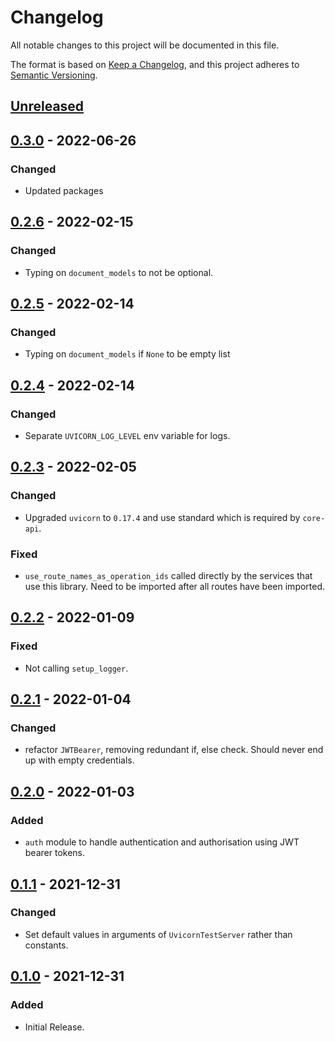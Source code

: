 # Changelog

All notable changes to this project will be documented in this file.

The format is based on [Keep a Changelog](https://keepachangelog.com/en/1.0.0/),
and this project adheres to [Semantic Versioning](https://semver.org/spec/v2.0.0.html).

## [Unreleased]
## [0.3.0] - 2022-06-26
### Changed
- Updated packages

## [0.2.6] - 2022-02-15
### Changed
- Typing on `document_models` to not be optional.

## [0.2.5] - 2022-02-14
### Changed
- Typing on `document_models` if `None` to be empty list

## [0.2.4] - 2022-02-14
### Changed
- Separate `UVICORN_LOG_LEVEL` env variable for logs.

## [0.2.3] - 2022-02-05
### Changed
- Upgraded `uvicorn` to `0.17.4` and use standard which is required by `core-api`.

### Fixed
- `use_route_names_as_operation_ids` called directly by the services that use this library. Need to be imported after all routes have been imported.

## [0.2.2] - 2022-01-09
### Fixed
- Not calling `setup_logger`.

## [0.2.1] - 2022-01-04
### Changed
- refactor `JWTBearer`, removing redundant if, else check. Should never end up with empty credentials.

## [0.2.0] - 2022-01-03
### Added
- `auth` module to handle authentication and authorisation using JWT bearer tokens.

## [0.1.1] - 2021-12-31
### Changed
- Set default values in arguments of `UvicornTestServer` rather than constants.

## [0.1.0] - 2021-12-31
### Added
- Initial Release.

[unreleased]: https://gitlab.com/banter-bus/omnibus/compare/0.3.0...main
[0.3.0]: https://gitlab.com/banter-bus/omnibus/compare/0.3.0...0.2.6
[0.2.6]: https://gitlab.com/banter-bus/omnibus/compare/0.2.6...0.2.5
[0.2.5]: https://gitlab.com/banter-bus/omnibus/compare/0.2.5...0.2.4
[0.2.4]: https://gitlab.com/banter-bus/omnibus/compare/0.2.4...0.2.3
[0.2.3]: https://gitlab.com/banter-bus/omnibus/compare/0.2.3...0.2.2
[0.2.2]: https://gitlab.com/banter-bus/omnibus/compare/0.2.2...0.2.1
[0.2.1]: https://gitlab.com/banter-bus/omnibus/compare/0.2.1...0.2.0
[0.2.0]: https://gitlab.com/banter-bus/omnibus/compare/0.2.0...0.1.1
[0.1.1]: https://gitlab.com/banter-bus/omnibus/compare/0.1.1...0.1.0
[0.1.0]: https://gitlab.com/banter-bus/omnibus/-/tags/0.1.0
